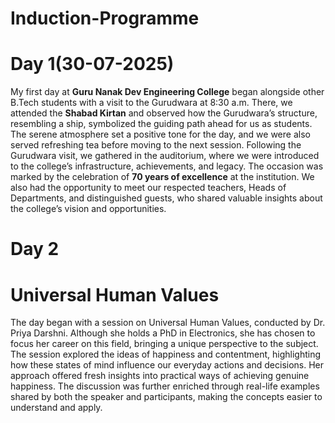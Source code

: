 # Induction-Programme

# Day 1(30-07-2025)

My first day at **Guru Nanak Dev Engineering College** began alongside other B.Tech students with a visit to the Gurudwara at 8:30 a.m. There, we attended the **Shabad Kirtan** and observed how the Gurudwara’s structure, resembling a ship, symbolized the guiding path ahead for us as students. The serene atmosphere set a positive tone for the day, and we were also served refreshing tea before moving to the next session.
Following the Gurudwara visit, we gathered in the auditorium, where we were introduced to the college’s infrastructure, achievements, and legacy. The occasion was marked by the celebration of **70 years of excellence** at the institution. We also had the opportunity to meet our respected teachers, Heads of Departments, and distinguished guests, who shared valuable insights about the college’s vision and opportunities. 

# Day 2 
# **Universal Human Values**
The day began with a session on Universal Human Values, conducted by Dr. Priya Darshni. Although she holds a PhD in Electronics, she has chosen to focus her career on this field, bringing a unique perspective to the subject. The session explored the ideas of happiness and contentment, highlighting how these states of mind influence our everyday actions and decisions. Her approach offered fresh insights into practical ways of achieving genuine happiness. The discussion was further enriched through real-life examples shared by both the speaker and participants, making the concepts easier to understand and apply.


